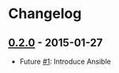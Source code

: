 # Changelog

## [0.2.0](https://github.com/mrk21/cpp-exec-env/tree/v0.2.0) - 2015-01-27

* Future [#1](https://github.com/mrk21/cpp-exec-env/issues/1): Introduce Ansible
